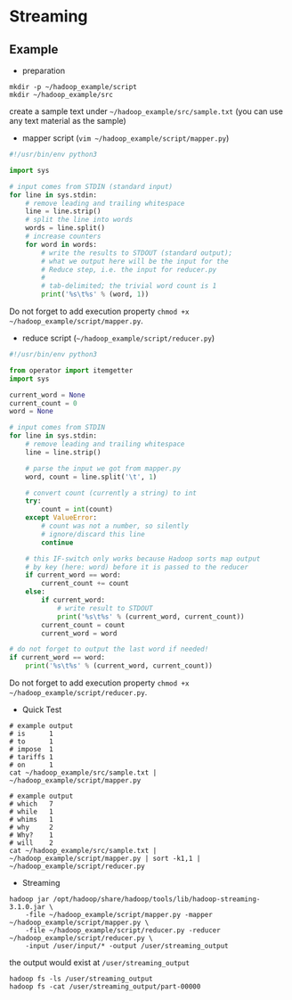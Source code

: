 # Streaming



## Example



* preparation

```shell
mkdir -p ~/hadoop_example/script
mkdir ~/hadoop_example/src
```

create a sample text under `~/hadoop_example/src/sample.txt` (you can use any text material as the sample)



* mapper script (`vim ~/hadoop_example/script/mapper.py`)

```python
#!/usr/bin/env python3

import sys

# input comes from STDIN (standard input)
for line in sys.stdin:
    # remove leading and trailing whitespace
    line = line.strip()
    # split the line into words
    words = line.split()
    # increase counters
    for word in words:
        # write the results to STDOUT (standard output);
        # what we output here will be the input for the
        # Reduce step, i.e. the input for reducer.py
        #
        # tab-delimited; the trivial word count is 1
        print('%s\t%s' % (word, 1))
```

Do not forget to add execution property `chmod +x ~/hadoop_example/script/mapper.py`.



* reduce script (`~/hadoop_example/script/reducer.py`)

```python
#!/usr/bin/env python3

from operator import itemgetter
import sys

current_word = None
current_count = 0
word = None

# input comes from STDIN
for line in sys.stdin:
    # remove leading and trailing whitespace
    line = line.strip()

    # parse the input we got from mapper.py
    word, count = line.split('\t', 1)

    # convert count (currently a string) to int
    try:
        count = int(count)
    except ValueError:
        # count was not a number, so silently
        # ignore/discard this line
        continue

    # this IF-switch only works because Hadoop sorts map output
    # by key (here: word) before it is passed to the reducer
    if current_word == word:
        current_count += count
    else:
        if current_word:
            # write result to STDOUT
            print('%s\t%s' % (current_word, current_count))
        current_count = count
        current_word = word

# do not forget to output the last word if needed!
if current_word == word:
    print('%s\t%s' % (current_word, current_count))
```

Do not forget to add execution property `chmod +x ~/hadoop_example/script/reducer.py`.



* Quick Test

```shell
# example output
# is      1
# to      1
# impose  1
# tariffs 1
# on      1
cat ~/hadoop_example/src/sample.txt | ~/hadoop_example/script/mapper.py

# example output
# which   7
# while   1
# whims   1
# why     2
# Why?    1
# will    2
cat ~/hadoop_example/src/sample.txt | ~/hadoop_example/script/mapper.py | sort -k1,1 | ~/hadoop_example/script/reducer.py
```



* Streaming

```shell
hadoop jar /opt/hadoop/share/hadoop/tools/lib/hadoop-streaming-3.1.0.jar \
	-file ~/hadoop_example/script/mapper.py -mapper ~/hadoop_example/script/mapper.py \
    -file ~/hadoop_example/script/reducer.py -reducer ~/hadoop_example/script/reducer.py \
    -input /user/input/* -output /user/streaming_output
```

the output would exist at `/user/streaming_output`

```shell
hadoop fs -ls /user/streaming_output
hadoop fs -cat /user/streaming_output/part-00000
```













